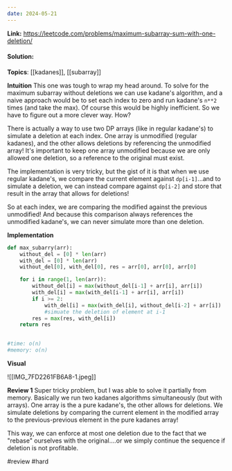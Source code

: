 ```yaml
---
date: 2024-05-21
---
```

**Link:** https://leetcode.com/problems/maximum-subarray-sum-with-one-deletion/
#### Solution:

**Topics**: [[kadanes]], [[subarray]]

**Intuition**
This one was tough to wrap my head around. To solve for the maximum subarray without deletions we can use kadane's algorithm, and a naive approach would be to set each index to zero and run kadane's `n**2` times (and take the max). Of course this would be highly inefficient. So we have to figure out a more clever way. How?

There is actually a way to use two DP arrays (like in regular kadane's) to simulate a deletion at each index. One array is unmodified (regular kadanes), and the other allows deletions by referencing the unmodified array! It's important to keep one array unmodified because we are only allowed one deletion, so a reference to the original must exist.

The implementation is very tricky, but the gist of it is that when we use regular kadane's, we compare the current element against `dp[i-1]`...and to simulate a deletion, we can instead compare against `dp[i-2]` and store that result in the array that allows for deletions!

So at each index, we are comparing the modified against the previous unmodified! And because this comparison always references the unmodified kadane's, we can never simulate more than one deletion.

**Implementation**
```python
def max_subarry(arr):
	without_del = [0] * len(arr)
	with_del = [0] * len(arr)
	without_del[0], with_del[0], res = arr[0], arr[0], arr[0]

	for i in range(1, len(arr)):
		without_del[i] = max(without_del[i-1] + arr[i], arr[i])
		with_del[i] = max(with_del[i-1] + arr[i], arr[i])
		if i >= 2:
			with_del[i] = max(with_del[i], without_del[i-2] + arr[i])
			#simuate the deletion of element at i-1
		res = max(res, with_del[i])
	return res
		

#time: o(n)
#memory: o(n)
```

**Visual** 

![[IMG_7FD2261FB6A8-1.jpeg]]

**Review 1**
Super tricky problem, but I was able to solve it partially from memory. Basically we run two kadanes algorithms simultaneously (but with arrays). One array is the a pure kadane's, the other allows for deletions. We simulate deletions by comparing the current element in the modified array to the previous-previous element in the pure kadanes array! 

This way, we can enforce at most one deletion due to the fact that we "rebase" ourselves with the original....or we simply continue the sequence if deletion is not profitable. 

#review 
#hard 

